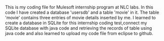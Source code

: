 This is my coding file for Mulesoft internship program at NLC labs.
In this code I have created a database 'usersdb' and a table 'movie' in it. The table 'movie' contains three entries of movie details inserted by me. I learned to create a database in SQLite for this internship coding test,connect my SQLite database with java code and retrieving the records of table using java code and also learned to upload my code file from eclipse to github. 


